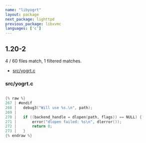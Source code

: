 ```yaml
---
name: "libyogrt"
layout: package
next_package: lighttpd
previous_package: libxvmc
languages: ['c']
---
```

## 1.20-2
4 / 60 files match, 1 filtered matches.

 - [src/yogrt.c](#srcyogrtc)

### src/yogrt.c

```c

{% raw %}
267 | #endif
268 | 	debug3("Will use %s.\n", path);
269 | 
270 | 	if ((backend_handle = dlopen(path, flags)) == NULL) {
271 | 		error("dlopen failed: %s\n", dlerror());
272 | 		return 0;
273 | 	}
{% endraw %}

```